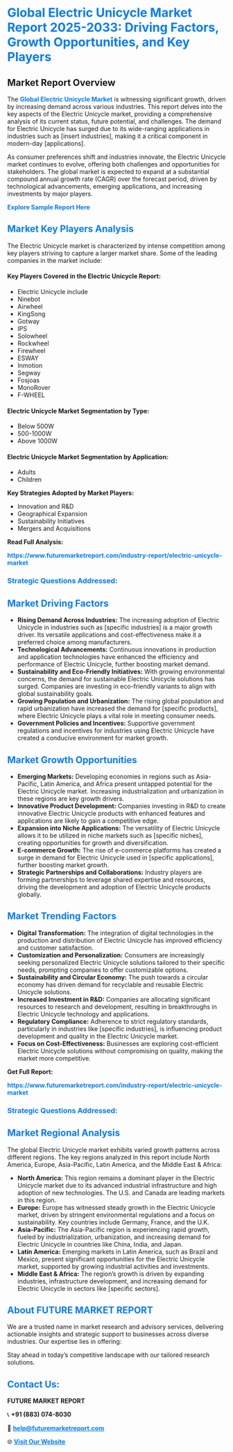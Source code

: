 <h1 style="color: #007BFF;">Global Electric Unicycle Market Report 2025-2033: Driving Factors, Growth Opportunities, and Key Players</h1>

<section id="overview">
<h2>Market Report Overview</h2>
<p>The <a href="https://www.futuremarketreport.com/industry-report/electric-unicycle-market" style="color: #007BFF; text-decoration: none;"><strong>Global Electric Unicycle Market</strong></a> is witnessing significant growth, driven by increasing demand across various industries. This report delves into the key aspects of the Electric Unicycle market, providing a comprehensive analysis of its current status, future potential, and challenges. The demand for Electric Unicycle has surged due to its wide-ranging applications in industries such as [insert industries], making it a critical component in modern-day [applications].</p>
<p>As consumer preferences shift and industries innovate, the Electric Unicycle market continues to evolve, offering both challenges and opportunities for stakeholders. The global market is expected to expand at a substantial compound annual growth rate (CAGR) over the forecast period, driven by technological advancements, emerging applications, and increasing investments by major players.</p>
</section>

<section id="overview">
<p><a href="https://www.futuremarketreport.com/request-sample/reportId=100114" style="color: #007BFF; text-decoration: none;"><strong>Explore Sample Report Here</strong></a></p>
</section>

<section id="key-players">
<h2 style="color: #007BFF;">Market Key Players Analysis</h2>
<p>The Electric Unicycle market is characterized by intense competition among key players striving to capture a larger market share. Some of the leading companies in the market include:</p>
<h4>Key Players Covered in the Electric Unicycle Report:</h4>
<ul><li>Electric Unicycle include</li><li>Ninebot</li><li>Airwheel</li><li>KingSong</li><li>Gotway</li><li>IPS</li><li>Solowheel</li><li>Rockwheel</li><li>Firewheel</li><li>ESWAY</li><li>Inmotion</li><li>Segway</li><li>Fosjoas</li><li>MonoRover</li><li>F-WHEEL</li></ul>
<h4>Electric Unicycle Market Segmentation by Type:</h4>
<ul><li>Below 500W</li><li>500-1000W</li><li>Above 1000W</li></ul>

<h4>Electric Unicycle Market Segmentation by Application:</h4>
<ul><li>Adults</li><li>Children</li></ul>
<p><strong>Key Strategies Adopted by Market Players:</strong></p>
<ul>
<li>Innovation and R&D</li>
<li>Geographical Expansion</li>
<li>Sustainability Initiatives</li>
<li>Mergers and Acquisitions</li>
</ul>
</section>

<section>
<p><strong>Read Full Analysis: </strong></p><a href="https://www.futuremarketreport.com/industry-report/electric-unicycle-market" style="color: #007BFF; text-decoration: none;"><strong>https://www.futuremarketreport.com/industry-report/electric-unicycle-market</strong></a>
<h3 style="color: #007BFF;">Strategic Questions Addressed:</h3>
</section>

<section id="driving-factors">
<h2 style="color: #007BFF;">Market Driving Factors</h2>
<ul>
<li><strong>Rising Demand Across Industries:</strong> The increasing adoption of Electric Unicycle in industries such as [specific industries] is a major growth driver. Its versatile applications and cost-effectiveness make it a preferred choice among manufacturers.</li>
<li><strong>Technological Advancements:</strong> Continuous innovations in production and application technologies have enhanced the efficiency and performance of Electric Unicycle, further boosting market demand.</li>
<li><strong>Sustainability and Eco-Friendly Initiatives:</strong> With growing environmental concerns, the demand for sustainable Electric Unicycle solutions has surged. Companies are investing in eco-friendly variants to align with global sustainability goals.</li>
<li><strong>Growing Population and Urbanization:</strong> The rising global population and rapid urbanization have increased the demand for [specific products], where Electric Unicycle plays a vital role in meeting consumer needs.</li>
<li><strong>Government Policies and Incentives:</strong> Supportive government regulations and incentives for industries using Electric Unicycle have created a conducive environment for market growth.</li>
</ul>
</section>

<section id="growth-opportunities">
<h2 style="color: #007BFF;">Market Growth Opportunities</h2>
<ul>
<li><strong>Emerging Markets:</strong> Developing economies in regions such as Asia-Pacific, Latin America, and Africa present untapped potential for the Electric Unicycle market. Increasing industrialization and urbanization in these regions are key growth drivers.</li>
<li><strong>Innovative Product Development:</strong> Companies investing in R&D to create innovative Electric Unicycle products with enhanced features and applications are likely to gain a competitive edge.</li>
<li><strong>Expansion into Niche Applications:</strong> The versatility of Electric Unicycle allows it to be utilized in niche markets such as [specific niches], creating opportunities for growth and diversification.</li>
<li><strong>E-commerce Growth:</strong> The rise of e-commerce platforms has created a surge in demand for Electric Unicycle used in [specific applications], further boosting market growth.</li>
<li><strong>Strategic Partnerships and Collaborations:</strong> Industry players are forming partnerships to leverage shared expertise and resources, driving the development and adoption of Electric Unicycle products globally.</li>
</ul>
</section>

<section id="trending-factors">
<h2 style="color: #007BFF;">Market Trending Factors</h2>
<ul>
<li><strong>Digital Transformation:</strong> The integration of digital technologies in the production and distribution of Electric Unicycle has improved efficiency and customer satisfaction.</li>
<li><strong>Customization and Personalization:</strong> Consumers are increasingly seeking personalized Electric Unicycle solutions tailored to their specific needs, prompting companies to offer customizable options.</li>
<li><strong>Sustainability and Circular Economy:</strong> The push towards a circular economy has driven demand for recyclable and reusable Electric Unicycle solutions.</li>
<li><strong>Increased Investment in R&D:</strong> Companies are allocating significant resources to research and development, resulting in breakthroughs in Electric Unicycle technology and applications.</li>
<li><strong>Regulatory Compliance:</strong> Adherence to strict regulatory standards, particularly in industries like [specific industries], is influencing product development and quality in the Electric Unicycle market.</li>
<li><strong>Focus on Cost-Effectiveness:</strong> Businesses are exploring cost-efficient Electric Unicycle solutions without compromising on quality, making the market more competitive.</li>
</ul>
</section>

<section>
<p><strong>Get Full Report: </strong></p><a href="https://www.futuremarketreport.com/industry-report/electric-unicycle-market" style="color: #007BFF; text-decoration: none;"><strong>https://www.futuremarketreport.com/industry-report/electric-unicycle-market</strong></a>
<h3 style="color: #007BFF;">Strategic Questions Addressed:</h3>
</section>


<section id="regional-analysis">
<h2 style="color: #007BFF;">Market Regional Analysis</h2>
<p>The global Electric Unicycle market exhibits varied growth patterns across different regions. The key regions analyzed in this report include North America, Europe, Asia-Pacific, Latin America, and the Middle East & Africa:</p>
<ul>
<li><strong>North America:</strong> This region remains a dominant player in the Electric Unicycle market due to its advanced industrial infrastructure and high adoption of new technologies. The U.S. and Canada are leading markets in this region.</li>
<li><strong>Europe:</strong> Europe has witnessed steady growth in the Electric Unicycle market, driven by stringent environmental regulations and a focus on sustainability. Key countries include Germany, France, and the U.K.</li>
<li><strong>Asia-Pacific:</strong> The Asia-Pacific region is experiencing rapid growth, fueled by industrialization, urbanization, and increasing demand for Electric Unicycle in countries like China, India, and Japan.</li>
<li><strong>Latin America:</strong> Emerging markets in Latin America, such as Brazil and Mexico, present significant opportunities for the Electric Unicycle market, supported by growing industrial activities and investments.</li>
<li><strong>Middle East & Africa:</strong> The region’s growth is driven by expanding industries, infrastructure development, and increasing demand for Electric Unicycle in sectors like [specific sectors].</li>
</ul>
</section>

<footer>
<h2 style="color: #007BFF;">About FUTURE MARKET REPORT</h2>
<p>We are a trusted name in market research and advisory services, delivering actionable insights and strategic support to businesses across diverse industries. Our expertise lies in offering:</p>

<p>Stay ahead in today’s competitive landscape with our tailored research solutions.</p>

<h2 style="color: #007BFF;">Contact Us:</h2>
<p><strong>FUTURE MARKET REPORT</strong></p>
<p>📞 <strong>+91 (883) 074-8030</strong></p>
<p>📧 <strong><a href="mailto:help@futuremarketreport.com" style="color: #007BFF;">help@futuremarketreport.com</a></strong></p>
<p>🌐 <strong><a href="https://www.futuremarketreport.com/" style="color: #007BFF;">Visit Our Website</a></strong></p>
</footer>